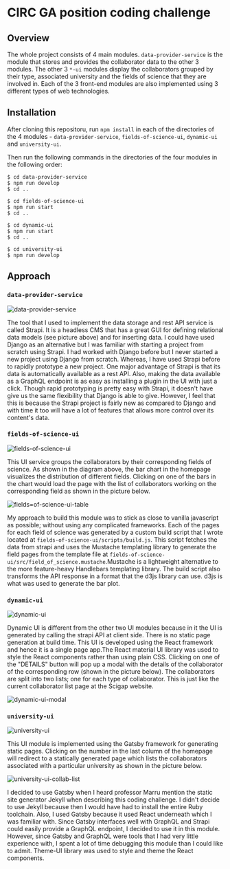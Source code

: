 # CIRC GA position coding challenge

## Overview

The whole project consists of 4 main modules. ```data-provider-service``` is
the module that stores and provides the collaborator data to the other 3
modules. The other 3 ```*-ui``` modules display the collaborators grouped
by their type, associated university and the fields of science that they
are involved in. Each of the 3 front-end modules are also implemented
using 3 different types of web technologies. 

## Installation

After cloning this repositoru, run ```npm install``` in each of the
directories of the 4 modules - ```data-provider-service```,
```fields-of-science-ui```, ```dynamic-ui``` and ```university-ui```.

Then run the following commands in the directories of the four modules in the
following order:
```
$ cd data-provider-service
$ npm run develop
$ cd ..

$ cd fields-of-science-ui
$ npm run start
$ cd ..

$ cd dynamic-ui
$ npm run start
$ cd ..

$ cd university-ui
$ npm run develop
``` 

## Approach

### ```data-provider-service```

![data-provider-service](data-provider-service.png)

The tool that I used to implement the data storage and rest API service is
called Strapi. It is a headless CMS that has a great GUI for defining
relational data models (see picture above) and for inserting data. I could
have used Django as an alternative but I was familiar with starting a
project from scratch using Strapi. I had worked with Django before but I
never started a new project using Django from scratch. Whereas, I have used
Strapi before to rapidly prototype a new project. One major advantage of
Strapi is that its data is automatically available as a rest API. Also, 
making the data available as a GraphQL endpoint is as easy as installing a
plugin in the UI with just a click. Though rapid prototyping is pretty easy
with Strapi, it doesn't have give us the same flexibility that Django is
able to give. However, I feel that this is because the Strapi project is
fairly new as compared to Django and with time it too will have a lot of
features that allows more control over its content's data.

### ```fields-of-science-ui```

![fields-of-science-ui](fields-of-science-ui.png)

This UI service groups the collaborators by their corresponding fields of
science. As shown in the diagram above, the bar chart in the homepage
visualizes the distribution of different fields. Clicking on one of the
bars in the chart would load the page with the list of collaborators
working on the corresponding field as shown in the picture below.

![fields=of-science-ui-table](fields-of-science-ui-table.png)

My approach to build this module was to stick as close to vanilla javascript
as possible; without using any complicated frameworks. Each of the pages for
each field of science was generated by a custom build script that I wrote
located at ```fields-of-science-ui/scripts/build.js```. This script
fetches the data from strapi and uses the Mustache templating library to
generate the field pages from the template file at 
```fields-of-science-ui/src/field_of_science.mustache```.Mustache is a
lightweight alternative to the more feature-heavy Handlebars templating
library. The build script also transforms the API response in a format
that the d3js library can use. d3js is what was used to generate the bar plot.

### ```dynamic-ui```

![dynamic-ui](dynamic-ui.png)

Dynamic UI is different from the other two UI modules because in it the UI is
generated by calling the strapi API at client side. There is no static page
generation at build time. This UI is developed using the React framework
and hence it is a single page app.The React material UI library was
used to style the React components rather than using plain CSS. Clicking on
one of the "DETAILS" button
will pop up a modal with the details of the collaborator of the
corresponding row (shown in the picture below). The collaborators are
split into two lists; one for each type of collaborator. This is just
like the current collaborator list page at the Scigap website.

![dynamic-ui-modal](dynamic-ui-modal.png)

### ```university-ui```

![university-ui](university-ui.png)

This UI module is implemented using the Gatsby framework for generating
static pages. Clicking on the number in the last column of the homepage will 
redirect to a statically generated page which lists the collaborators
associated with a particular university as shown in the picture below.

![university-ui-collab-list](university-ui-collab-list.png) 

I decided to use Gatsby when I heard professor Marru mention the static site 
generator Jekyll when describing this coding challenge. I didn't decide to
use Jekyll because then I would have had to install the entire Ruby toolchain.
Also, I used Gatsby because it used React underneath which I was familiar
with. Since Gatsby interfaces well with GraphQL and Strapi could easily
provide a GraphQL endpoint, I decided to use it in this module. However, 
since Gatsby and GraphQL were tools that I had very little experience
with, I spent a lot of time debugging this module than I could like to 
admit. Theme-UI library was used to style and theme the React components.